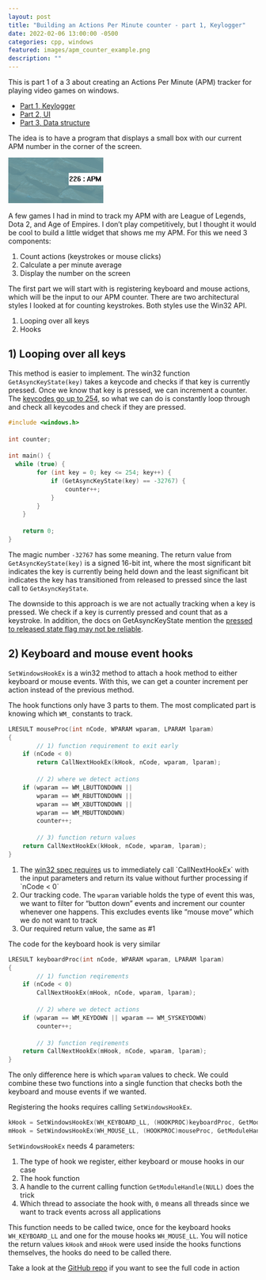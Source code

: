 ```yaml
---
layout: post
title: "Building an Actions Per Minute counter - part 1, Keylogger"
date: 2022-02-06 13:00:00 -0500
categories: cpp, windows
featured: images/apm_counter_example.png
description: ""
---
```


This is part 1 of a 3 about creating an Actions Per Minute (APM) tracker for playing video games on windows.

- [Part 1, Keylogger][part_1]
- [Part 2, UI][part_2]
- [Part 3, Data structure][part_3]

The idea is to have a program that displays a small box with our current APM number in the corner of the screen.

!["apm counter example"](images/apm_counter_example.png)

A few games I had in mind to track my APM with are League of Legends, Dota 2, and Age of Empires. I don’t play competitively, but I thought it would be cool to build a little widget that shows me my APM. For this we need 3 components:

1. Count actions (keystrokes or mouse clicks)
2. Calculate a per minute average
3. Display the number on the screen

The first part we will start with is registering keyboard and mouse actions, which will be the input to our APM counter.  There are two architectural styles I looked at for counting keystrokes. Both styles use the Win32 API.

1. Looping over all keys
2. Hooks

## 1) Looping over all keys

This method is easier to implement. The win32 function `GetAsyncKeyState(key)` takes a keycode and checks if that key is currently pressed. Once we know that key is pressed, we can increment a counter. The [keycodes go up to 254](https://docs.microsoft.com/en-us/windows/win32/inputdev/virtual-key-codes), so what we can do is constantly loop through and check all keycodes and check if they are pressed.

```cpp
#include <windows.h>

int counter;

int main() {
  while (true) {
		for (int key = 0; key <= 254; key++) {
			if (GetAsyncKeyState(key) == -32767) {
				counter++;
			}
		}
	}

	return 0;
}
```

The magic number `-32767` has some meaning. The return value from `GetAsyncKeyState(key)` is a signed 16-bit int, where the most significant bit indicates the key is currently being held down and the least significant bit indicates the key has transitioned from released to pressed since the last call to `GetAsyncKeyState`.

The downside to this approach is we are not actually tracking when a key is pressed. We check if a key is currently pressed and count that as a keystroke. In addition, the docs on GetAsyncKeyState mention the [pressed to released state flag may not be reliable](https://docs.microsoft.com/en-us/windows/win32/api/winuser/nf-winuser-getasynckeystate).

## 2) Keyboard and mouse event hooks

`SetWindowsHookEx` is a win32 method to attach a hook method to either keyboard or mouse events. With this, we can get a counter increment per action instead of the previous method.

The hook functions only have 3 parts to them. The most complicated part is knowing which `WM_` constants to track.

```cpp
LRESULT mouseProc(int nCode, WPARAM wparam, LPARAM lparam)
{
		// 1) function requirement to exit early
    if (nCode < 0)
        return CallNextHookEx(kHook, nCode, wparam, lparam);

		// 2) where we detect actions
    if (wparam == WM_LBUTTONDOWN ||
        wparam == WM_RBUTTONDOWN ||
        wparam == WM_XBUTTONDOWN ||
        wparam == WM_MBUTTONDOWN)
        counter++;

		// 3) function return values
    return CallNextHookEx(kHook, nCode, wparam, lparam);
}
```

1. The [win32 spec requires](https://docs.microsoft.com/en-us/previous-versions/windows/desktop/legacy/ms644984(v=vs.85)) us to immediately call `CallNextHookEx` with the input parameters and return its value without further processing if `nCode < 0`
2. Our tracking code. The `wparam` variable holds the type of event this was, we want to filter for “button down” events and increment our counter whenever one happens. This excludes events like “mouse move” which we do not want to track
3. Our required return value, the same as #1

The code for the keyboard hook is very similar

```cpp
LRESULT keyboardProc(int nCode, WPARAM wparam, LPARAM lparam)
{
		// 1) function reqirements
    if (nCode < 0)
        CallNextHookEx(mHook, nCode, wparam, lparam);

		// 2) where we detect actions
    if (wparam == WM_KEYDOWN || wparam == WM_SYSKEYDOWN)
        counter++;

		// 3) function reqirements
    return CallNextHookEx(mHook, nCode, wparam, lparam);
}
```

The only difference here is which `wparam` values to check. We could combine these two functions into a single function that checks both the keyboard and mouse events if we wanted.

Registering the hooks requires calling `SetWindowsHookEx`.

```cpp
kHook = SetWindowsHookEx(WH_KEYBOARD_LL, (HOOKPROC)keyboardProc, GetModuleHandle(NULL), 0);
mHook = SetWindowsHookEx(WH_MOUSE_LL, (HOOKPROC)mouseProc, GetModuleHandle(NULL), 0);
```

`SetWindowsHookEx` needs 4 parameters:

1. The type of hook we register, either keyboard or mouse hooks in our case
2. The hook function
3. A handle to the current calling function `GetModuleHandle(NULL)` does the trick
4. Which thread to associate the hook with, `0` means all threads since we want to track events across all applications

This function needs to be called twice, once for the keyboard hooks `WH_KEYBOARD_LL` and one for the mouse hooks `WH_MOUSE_LL`. You will notice the return values `kHook` and `mHook` were used inside the hooks functions themselves, the hooks do need to be called there.

Take a look at the [GitHub repo](https://github.com/KlotzAndrew/actions-per-minute-tracker) if you want to see the full code in action


[part_1]: /blog/building-an-apm-counter-part-1
[part_2]: /blog/building-an-apm-counter-part-2
[part_3]: /blog/building-an-apm-counter-part-3
